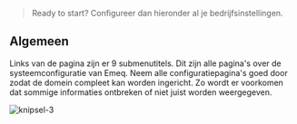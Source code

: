 > Ready to start? Configureer dan hieronder al je bedrijfsinstellingen. 
## Algemeen
Links van de pagina zijn er 9 submenutitels. Dit zijn alle pagina's over de systeemconfiguratie van Emeq. Neem alle configuratiepagina's goed door zodat de domein compleet kan worden ingericht. Zo wordt er voorkomen dat sommige informaties ontbreken of niet juist worden weergegeven.

![knipsel-3](https://user-images.githubusercontent.com/95087870/147405579-a6a8c2ba-0d31-4519-bb49-a6bda14f3983.png)
